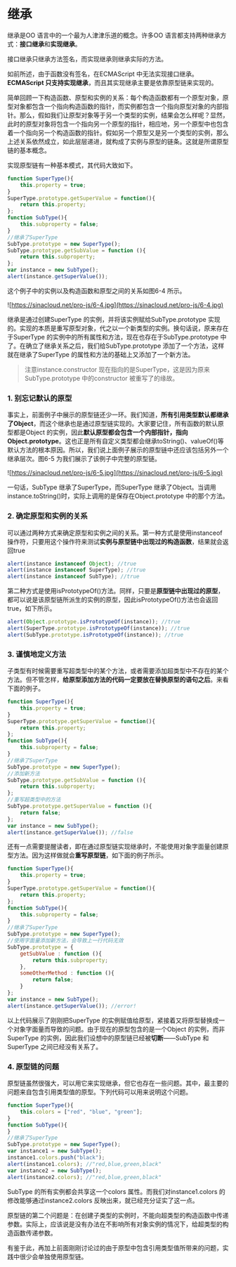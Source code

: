 # 继承

继承是OO 语言中的一个最为人津津乐道的概念。许多OO 语言都支持两种继承方式：**接口继承**和**实现继承**。

接口继承只继承方法签名，而实现继承则继承实际的方法。

如前所述，由于函数没有签名，在ECMAScript 中无法实现接口继承。**ECMAScript 只支持实现继承**，而且其实现继承主要是依靠原型链来实现的。

简单回顾一下构造函数、原型和实例的关系：每个构造函数都有一个原型对象，原型对象都包含一个指向构造函数的指针，而实例都包含一个指向原型对象的内部指针。那么，假如我们让原型对象等于另一个类型的实例，结果会怎么样呢？显然，此时的原型对象将包含一个指向另一个原型的指针，相应地，另一个原型中也包含着一个指向另一个构造函数的指针。假如另一个原型又是另一个类型的实例，那么上述关系依然成立，如此层层递进，就构成了实例与原型的链条。这就是所谓原型链的基本概念。

实现原型链有一种基本模式，其代码大致如下。

```javascript
function SuperType(){
	this.property = true;
}
SuperType.prototype.getSuperValue = function(){
	return this.property;
};
function SubType(){
	this.subproperty = false;
}
//继承了SuperType
SubType.prototype = new SuperType();
SubType.prototype.getSubValue = function (){
	return this.subproperty;
};
var instance = new SubType();
alert(instance.getSuperValue());
```

这个例子中的实例以及构造函数和原型之间的关系如图6-4 所示。

![https://sinacloud.net/pro-js/6-4.jpg](https://sinacloud.net/pro-js/6-4.jpg)

继承是通过创建SuperType 的实例，并将该实例赋给SubType.prototype 实现的。实现的本质是重写原型对象，代之以一个新类型的实例。换句话说，原来存在于SuperType 的实例中的所有属性和方法，现在也存在于SubType.prototype 中了。在确立了继承关系之后，我们给SubType.prototype 添加了一个方法，这样就在继承了SuperType 的属性和方法的基础上又添加了一个新方法。

> 注意instance.constructor 现在指向的是SuperType，这是因为原来SubType.prototype 中的constructor 被重写了的缘故。

### 1. 别忘记默认的原型

事实上，前面例子中展示的原型链还少一环。我们知道，**所有引用类型默认都继承了Object**，而这个继承也是通过原型链实现的。大家要记住，所有函数的默认原型都是Object 的实例，因此**默认原型都会包含一个内部指针，指向Object.prototype**。这也正是所有自定义类型都会继承toString()、valueOf()等默认方法的根本原因。所以，我们说上面例子展示的原型链中还应该包括另外一个继承层次。图6-5 为我们展示了该例子中完整的原型链。

![https://sinacloud.net/pro-js/6-5.jpg](https://sinacloud.net/pro-js/6-5.jpg)

一句话，SubType 继承了SuperType，而SuperType 继承了Object。当调用instance.toString()时，实际上调用的是保存在Object.prototype 中的那个方法。

### 2. 确定原型和实例的关系

可以通过两种方式来确定原型和实例之间的关系。第一种方式是使用instanceof 操作符，只要用这个操作符来测试**实例与原型链中出现过的构造函数**，结果就会返回true

```javascript
alert(instance instanceof Object); //true
alert(instance instanceof SuperType); //true
alert(instance instanceof SubType); //true
```

第二种方式是使用isPrototypeOf()方法。同样，只要是**原型链中出现过的原型**，都可以说是该原型链所派生的实例的原型，因此isPrototypeOf()方法也会返回true，如下所示。

```javascript
alert(Object.prototype.isPrototypeOf(instance)); //true
alert(SuperType.prototype.isPrototypeOf(instance)); //true
alert(SubType.prototype.isPrototypeOf(instance)); //true
```

### 3. 谨慎地定义方法

子类型有时候需要重写超类型中的某个方法，或者需要添加超类型中不存在的某个方法。但不管怎样，**给原型添加方法的代码一定要放在替换原型的语句之后**。来看下面的例子。

```javascript
function SuperType(){
	this.property = true;
}
SuperType.prototype.getSuperValue = function(){
	return this.property;
};
function SubType(){
	this.subproperty = false;
}
//继承了SuperType
SubType.prototype = new SuperType();
//添加新方法
SubType.prototype.getSubValue = function (){
	return this.subproperty;
};
//重写超类型中的方法
SubType.prototype.getSuperValue = function (){
	return false;
};
var instance = new SubType();
alert(instance.getSuperValue()); //false
```

还有一点需要提醒读者，即在通过原型链实现继承时，不能使用对象字面量创建原型方法。因为这样做就会**重写原型链**，如下面的例子所示。

```javascript
function SuperType(){
	this.property = true;
}
SuperType.prototype.getSuperValue = function(){
	return this.property;
};
function SubType(){
	this.subproperty = false;
}
//继承了SuperType
SubType.prototype = new SuperType();
//使用字面量添加新方法，会导致上一行代码无效
SubType.prototype = {
	getSubValue : function (){
		return this.subproperty;
	},
	someOtherMethod : function (){
		return false;
	}
};
var instance = new SubType();
alert(instance.getSuperValue()); //error!
```

以上代码展示了刚刚把SuperType 的实例赋值给原型，紧接着又将原型替换成一个对象字面量而导致的问题。由于现在的原型包含的是一个Object 的实例，而非SuperType 的实例，因此我们设想中的原型链已经被**切断**——SubType 和SuperType 之间已经没有关系了。

### 4. 原型链的问题

原型链虽然很强大，可以用它来实现继承，但它也存在一些问题。其中，最主要的问题来自包含引用类型值的原型。下列代码可以用来说明这个问题。

```javascript
function SuperType(){
	this.colors = ["red", "blue", "green"];
}
function SubType(){
}
//继承了SuperType
SubType.prototype = new SuperType();
var instance1 = new SubType();
instance1.colors.push("black");
alert(instance1.colors); //"red,blue,green,black"
var instance2 = new SubType();
alert(instance2.colors); //"red,blue,green,black"
```

SubType 的所有实例都会共享这一个colors 属性。而我们对instance1.colors 的修改能够通过instance2.colors 反映出来，就已经充分证实了这一点。

原型链的第二个问题是：在创建子类型的实例时，不能向超类型的构造函数中传递参数。实际上，应该说是没有办法在不影响所有对象实例的情况下，给超类型的构造函数传递参数。

有鉴于此，再加上前面刚刚讨论过的由于原型中包含引用类型值所带来的问题，实践中很少会单独使用原型链。